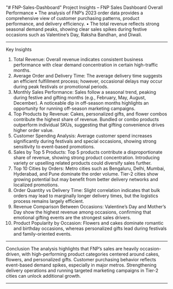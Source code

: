 "# FNP-Sales-Dashboard" 
Project Insights – FNP Sales Dashboard
Overall Performance
•	The analysis of FNP’s 2023 order data provides a comprehensive view of customer purchasing patterns, product performance, and delivery efficiency.
•	The total revenue reflects strong seasonal demand peaks, showing clear sales spikes during festive occasions such as Valentine’s Day, Raksha Bandhan, and Diwali.
________________________________________
Key Insights
1.	Total Revenue:
	Overall revenue indicates consistent business performance with clear demand concentration in certain high-traffic months.
2.	Average Order and Delivery Time:
	The average delivery time suggests an efficient fulfillment process; however, occasional delays may occur during peak festivals or promotional periods.
3.	Monthly Sales Performance:
	Sales follow a seasonal trend, peaking during festive and gifting months (e.g., February, May, August, December).
	A noticeable dip in off-season months highlights an opportunity for running off-season marketing campaigns.
4.	Top Products by Revenue:
	Cakes, personalized gifts, and flower combos contribute the highest share of revenue.
	Bundled or combo products outperform individual SKUs, suggesting that gifting convenience drives higher order value.
5.	Customer Spending Analysis:
	Average customer spend increases significantly during festivals and special occasions, showing strong sensitivity to event-based promotions.
6.	Sales by Top 5 Products:
  Top 5 products contribute a disproportionate share of revenue, showing strong product concentration.
  Introducing variety or upselling related products could diversify sales further.
7.	Top 10 Cities by Orders:
	Metro cities such as Bengaluru, Delhi, Mumbai, Hyderabad, and Pune dominate the order volume.
	Tier-2 cities show growing potential but may benefit from better delivery networks and localized promotions.
8.	Order Quantity vs Delivery Time:
	Slight correlation indicates that bulk orders may lead to marginally longer delivery times, but the logistics process remains largely efficient.
9.	Revenue Comparison Between Occasions:
	Valentine’s Day and Mother’s Day show the highest revenue among occasions, confirming that emotional gifting events are the strongest sales drivers.
10.	Product Popularity by Occasion:
	Flowers and cakes dominate romantic and birthday occasions, whereas personalized gifts lead during festivals and family-oriented events.
________________________________________
Conclusion
The analysis highlights that FNP’s sales are heavily occasion-driven, with high-performing product categories centered around cakes, flowers, and personalized gifts.
Customer purchasing behavior reflects event-based demand spikes, especially in major metros. Strengthening delivery operations and running targeted marketing campaigns in Tier-2 cities can unlock additional growth.
________________________________________
